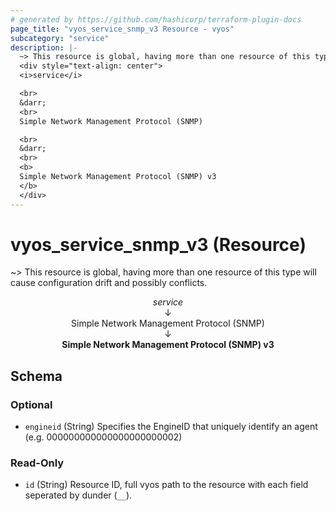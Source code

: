 ```yaml
---
# generated by https://github.com/hashicorp/terraform-plugin-docs
page_title: "vyos_service_snmp_v3 Resource - vyos"
subcategory: "service"
description: |-
  ~> This resource is global, having more than one resource of this type will cause configuration drift and possibly conflicts.
  <div style="text-align: center">
  <i>service</i>

  <br>
  &darr;
  <br>
  Simple Network Management Protocol (SNMP)

  <br>
  &darr;
  <br>
  <b>
  Simple Network Management Protocol (SNMP) v3
  </b>
  </div>
---
```


# vyos_service_snmp_v3 (Resource)

~> This resource is global, having more than one resource of this type will cause configuration drift and possibly conflicts.

<div style="text-align: center">
<i>service</i>

<br>
&darr;
<br>
Simple Network Management Protocol (SNMP)

<br>
&darr;
<br>
<b>
Simple Network Management Protocol (SNMP) v3
</b>
</div>



<!-- schema generated by tfplugindocs -->
## Schema

### Optional

- `engineid` (String) Specifies the EngineID that uniquely identify an agent (e.g. 000000000000000000000002)

### Read-Only

- `id` (String) Resource ID, full vyos path to the resource with each field seperated by dunder (`__`).
